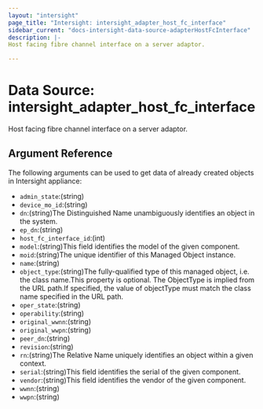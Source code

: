 ```yaml
---
layout: "intersight"
page_title: "Intersight: intersight_adapter_host_fc_interface"
sidebar_current: "docs-intersight-data-source-adapterHostFcInterface"
description: |-
Host facing fibre channel interface on a server adaptor.

---
```


# Data Source: intersight_adapter_host_fc_interface
Host facing fibre channel interface on a server adaptor.

## Argument Reference
The following arguments can be used to get data of already created objects in Intersight appliance:
* `admin_state`:(string)
* `device_mo_id`:(string)
* `dn`:(string)The Distinguished Name unambiguously identifies an object in the system.
* `ep_dn`:(string)
* `host_fc_interface_id`:(int)
* `model`:(string)This field identifies the model of the given component.
* `moid`:(string)The unique identifier of this Managed Object instance.
* `name`:(string)
* `object_type`:(string)The fully-qualified type of this managed object, i.e. the class name.This property is optional. The ObjectType is implied from the URL path.If specified, the value of objectType must match the class name specified in the URL path.
* `oper_state`:(string)
* `operability`:(string)
* `original_wwnn`:(string)
* `original_wwpn`:(string)
* `peer_dn`:(string)
* `revision`:(string)
* `rn`:(string)The Relative Name uniquely identifies an object within a given context.
* `serial`:(string)This field identifies the serial of the given component.
* `vendor`:(string)This field identifies the vendor of the given component.
* `wwnn`:(string)
* `wwpn`:(string)
